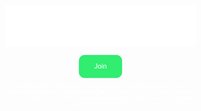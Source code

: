 <head>
<script async src="https://www.googletagmanager.com/gtag/js?id=UA-141839667-1"></script>
<script>
  window.dataLayer = window.dataLayer || [];
  function gtag(){dataLayer.push(arguments);}
  gtag('js', new Date());

  gtag('config', 'UA-141839667-1');
</script>
</head>

<link href="https://fonts.googleapis.com/css?family=Poppins&display=swap" rel="stylesheet">

<style>
 body {
  background-image: url("baby.jpg");
  background-size: cover;
  height: 100%;
  width: 100%;
  font-family: 'Poppins', sans-serif;
  }
 
.page-header {
    color: red;
    text-align: center;
    background-color: #red;
}
 
text {
  color: white;
  margin-top: 15%;
  }
  
.join {
  margin-top: 20px;
  background-color: #31ed70;
  border: none;
  color: white;
  border-radius: 15px;
  padding: 20px 40px;
  text-align: center;
  font-size: 18px;
  cursor: pointer;
}

.join:hover {
  background-color: #28cc5f;
}

</style>

  
<center><img src="logo.png" alt="Logo"></center>

<center><button class="join" onclick="window.location.href='https://www.mb102.com/lnk.asp?o=12088&c=918277&a=377858&k=791E65D0D0DC26543A895BB2781F8F00&l=12366'"> Join </button>

<br>

<text>Everyday Mom Club offers monthly samples from large companies, who giveaway products as advertisements. All you have to do is sign up and wait for your samples to arrive. Offer is valid in continental United States might expire once limits are reached.</text>
